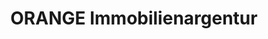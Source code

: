 ---
title: "ORANGE Immobilienargentur"
url: /deggendorf/orange-immobilienargentur/
shop: Immobilien
---